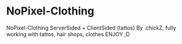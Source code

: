 # NoPixel-Clothing
NoPixel-Clothing
ServerSided + ClientSided (tattos) By .chickZ, fully working with tattos, hair shops, clothes ENJOY ;D
